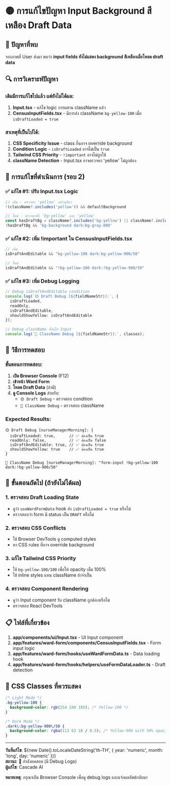 # 🟡 การแก้ไขปัญหา Input Background สีเหลือง Draft Data

## 🚨 ปัญหาที่พบ
จากภาพที่ User ส่งมา พบว่า **input fields ยังไม่แสดง background สีเหลืองเมื่อโหลด draft data** 

## 🔍 การวิเคราะห์ปัญหา

### เดิมมีการแก้ไขไปแล้ว แต่ยังไม่ได้ผล:
1. **Input.tsx** - แก้ไข logic การผสาน className แล้ว
2. **CensusInputFields.tsx** - มีการส่ง className `bg-yellow-100` เมื่อ `isDraftLoaded = true`

### สาเหตุที่เป็นไปได้:
1. **CSS Specificity Issue** - class อื่นอาจ override background
2. **Condition Logic** - `isDraftLoaded` อาจไม่เป็น `true`  
3. **Tailwind CSS Priority** - `!important` อาจไม่ถูกใช้
4. **className Detection** - Input.tsx อาจตรวจหา 'yellow' ไม่ถูกต้อง

## 🔧 การแก้ไขที่ดำเนินการ (รอบ 2)

### ✅ แก้ไข #1: ปรับ Input.tsx Logic
```typescript
// เดิม - ตรวจหา 'yellow' อย่างเดียว
!(className?.includes('yellow')) && defaultBackground

// ใหม่ - ตรวจหาทั้ง 'bg-yellow' และ 'yellow'
const hasDraftBg = className?.includes('bg-yellow') || className?.includes('yellow');
!hasDraftBg && 'bg-background dark:bg-gray-800'
```

### ✅ แก้ไข #2: เพิ่ม !important ใน CensusInputFields.tsx
```typescript
// เดิม
isDraftAndEditable && "bg-yellow-100 dark:bg-yellow-900/50"

// ใหม่
isDraftAndEditable && "!bg-yellow-100 dark:!bg-yellow-900/50"
```

### ✅ แก้ไข #3: เพิ่ม Debug Logging
```typescript
// Debug isDraftAndEditable condition
console.log(`🟡 Draft Debug [${fieldNameStr}]:`, {
  isDraftLoaded,
  readOnly,
  isDraftAndEditable,
  shouldShowYellow: isDraftAndEditable
});

// Debug className ที่ส่งไป Input
console.log(`🎨 ClassName Debug [${fieldNameStr}]:`, classes);
```

## 🎯 วิธีการทดสอบ

### ขั้นตอนการทดสอบ:
1. **เปิด Browser Console** (F12)
2. **เข้าหน้า Ward Form**
3. **โหลด Draft Data** (ถ้ามี)
4. **ดู Console Logs** สำหรับ:
   - `🟡 Draft Debug` - ตรวจสอบ condition
   - `🎨 ClassName Debug` - ตรวจสอบ className

### Expected Results:
```
🟡 Draft Debug [nurseManagerMorning]: {
  isDraftLoaded: true,      // ✅ ต้องเป็น true
  readOnly: false,          // ✅ ต้องเป็น false  
  isDraftAndEditable: true, // ✅ ต้องเป็น true
  shouldShowYellow: true    // ✅ ต้องเป็น true
}

🎨 ClassName Debug [nurseManagerMorning]: "form-input !bg-yellow-100 dark:!bg-yellow-900/50"
```

## 🔄 ขั้นตอนถัดไป (ถ้ายังไม่ได้ผล)

### 1. ตรวจสอบ Draft Loading State
- ดูว่า `useWardFormData` hook ส่ง `isDraftLoaded = true` หรือไม่
- ตรวจสอบว่า form มี status เป็น `DRAFT` หรือไม่

### 2. ตรวจสอบ CSS Conflicts  
- ใช้ Browser DevTools ดู computed styles
- หา CSS rules ที่อาจ override background

### 3. แก้ไข Tailwind CSS Priority
- ใช้ `bg-yellow-100/100` เพื่อให้ opacity เต็ม 100%
- ใช้ inline styles แทน className ถ้าจำเป็น

### 4. ตรวจสอบ Component Rendering
- ดูว่า Input component รับ className ถูกต้องหรือไม่
- ตรวจสอบ React DevTools

## 📋 ไฟล์ที่เกี่ยวข้อง

1. **app/components/ui/Input.tsx** - UI Input component  
2. **app/features/ward-form/components/CensusInputFields.tsx** - Form input logic
3. **app/features/ward-form/hooks/useWardFormData.ts** - Data loading hook
4. **app/features/ward-form/hooks/helpers/useFormDataLoader.ts** - Draft detection

## 🎨 CSS Classes ที่ควรแสดง

```css
/* Light Mode */
.bg-yellow-100 {
  background-color: rgb(254 249 195); /* Yellow-100 */
}

/* Dark Mode */  
.dark\:bg-yellow-900\/50 {
  background-color: rgba(113 63 18 / 0.5); /* Yellow-900 with 50% opacity */
}
```

---
**วันที่แก้ไข**: ${new Date().toLocaleDateString('th-TH', {
  year: 'numeric',
  month: 'long', 
  day: 'numeric'
})}  
**สถานะ**: 🔄 กำลังทดสอบ (มี Debug Logs)  
**ผู้แก้ไข**: Cascade AI  

**หมายเหตุ**: กรุณาเปิด Browser Console เพื่อดู debug logs และแจ้งผลลัพธ์กลับมา
